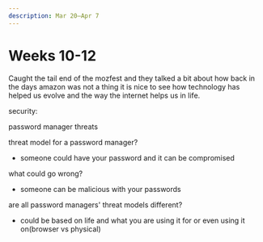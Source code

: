 ```yaml
---
description: Mar 20–Apr 7
---
```


# Weeks 10-12

Caught the tail end of the mozfest and they talked a bit about how back in the days amazon was not a thing it is nice to see how technology has helped us evolve and the way the internet helps us in life.



security:

password manager threats&#x20;

threat model for a password manager?&#x20;

* someone could have your password and it can be compromised&#x20;

what could go wrong?&#x20;

* someone can be malicious with your passwords&#x20;

are all password managers' threat models different?

* could be based on life and what you are using it for or even using it on(browser vs physical)



&#x20;&#x20;
